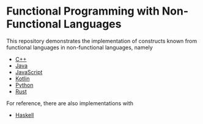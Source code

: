 # Functional Programming with Non-Functional Languages
This repository demonstrates the implementation of constructs known from functional languages
in non-functional languages, namely
* [C++](./cpp)
* [Java](./java)
* [JavaScript](./node)
* [Kotlin](./kotlin)
* [Python](./python)
* [Rust](./rust)

For reference, there are also implementations with
* [Haskell](./haskell)
